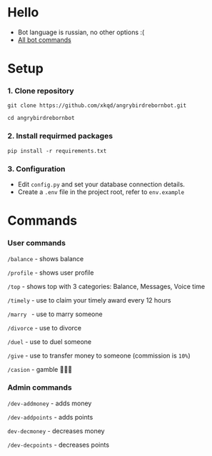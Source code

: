 # Hello
- Bot language is russian, no other options :(
- [All bot commands](#Commands)
# Setup

### 1. Clone repository

```
git clone https://github.com/xkqd/angrybirdrebornbot.git
```
```
cd angrybirdrebornbot
```

### 2. Install requirmed packages

```
pip install -r requirements.txt
```

### 3. Configuration
- Edit `config.py` and set your database connection details.
- Create a `.env` file in the project root, refer to `env.example`



# Commands

### User commands

`/balance` - shows balance

`/profile` - shows user profile

`/top` - shows top with 3 categories: Balance, Messages, Voice time

`/timely` - use to claim your timely award every 12 hours

`/marry ` - use to marry someone

`/divorce` - use to divorce

`/duel` - use to duel someone

`/give` - use to transfer money to someone (commission is `10%`)

`/casion` - gamble 🤑🤑🤑

### Admin commands

`/dev-addmoney` - adds money

`/dev-addpoints` - adds points

`dev-decmoney` - decreases money

`/dev-decpoints` - decreases points

